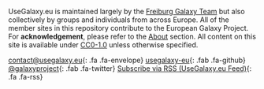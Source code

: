 <div class="text-center">

UseGalaxy.eu is maintained largely by the [Freiburg Galaxy Team](/freiburg/) but also collectively by groups and individuals from across Europe. All of the member sites in this repository contribute to the European Galaxy Project.  
For **acknowledgement**, please refer to the [About](/about) section.
All content on this site is available under [CC0-1.0](https://creativecommons.org/share-your-work/public-domain/cc0/) unless otherwise specified.

[contact@usegalaxy.eu](mailto:contact@usegalaxy.eu){: .fa .fa-envelope} [usegalaxy-eu](https://github.com/usegalaxy-eu){: .fab .fa-github} [@galaxyproject](https://twitter.com/galaxyproject){: .fab .fa-twitter} [Subscribe via RSS (UseGalaxy.eu Feed)](/feed.xml){: .fa .fa-rss}

</div>
